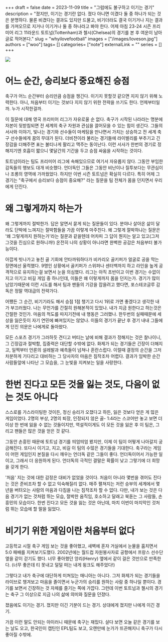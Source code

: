 +++ 
draft = false
date = 2023-11-09
title = "그럼에도 불구하고 이기는 경기"
description = "졌지만, 이기는 경기란 없다. 졌다 아니면 이겼다 둘 중 하나가 되는 것은 분명하다. 물론 비겼다는 결과도 있지만 드물고, 비기더라도 결국 이기거나 지는 결과를 가져오므로 지거나 이기거나 둘 중 하나라고 봐야 한다. 어제 아침 23-24 시즌 프리미어 리그 11라운드 토트넘(Tottenham)과 첼시(Chelsea)의 경기를 본 후 여운이 남아 글로 적어본다."
slug = "whyilovefootball"
images = ["/images/loveson.jpg"]
authors = ["woo"]
tags= []
categories= ["note"]
externalLink = ""
series = []
+++

![](/images/loveson.jpg)

# 어느 순간, 승리보다 중요해진 승점
축구가 어느 순간부터 승리만큼 승점을 챙긴다. 이기지 못할것 같으면 지지 않기 위해 노력한다. 아니, 처음부터 이기는 것보다 지지 않기 위한 전략을 쓰기도 한다. 언제부터일까. 누가 시작한걸까.

이 질문에 대해 영국 프리미어 리그가 자유로울 순 없다. 축구가 시작된 나라라는 명분에 자본이 뒷받침되면 전 세계의 축구 자원과 관심을 끌어모을 수 있는 힘이 생긴다. 그들의 서사와 이야기, 빛나는 경기와 선수들이 마케팅을 만나면서 가치는 상승하고 전 세계 축구 선수들에게 꿈의 무대가 된다. 더비전이라 불리는 경기들에 라이벌리를 부추기고 긴장감을 더해주면 표는 불티나게 팔리고 맥주는 동이난다. 이런 서사가 한번의 경기로 정해지기엔 호흡이 짧으니 몇달간의 기간을 두고 승점 싸움을 시작하는 것이다.

토트넘이라는 팀도 프리미어 리그에 속해있으므로 여기서 자유롭지 않다. 그동안 부임한 감독들의 행보도 대개 비슷했다. 언더독인 그들은 그동안 비난이나 질투보다는 무관심이나 조롱의 영역에 가까웠었다. 하지만 이번 시즌 토트넘은 확실히 다르다. 특히 어제 그 경기는 "축구에서 승리보다 승점이 중요해?" 라는 질문을 팀 전체가 몸을 던지면서 우리에게 던진다. 

# 왜 그렇게까지 하는가
왜 그렇게까지 절박한가. 답은 알면서 묻게 되는 질문들이 있다. 분야나 살아온 삶이 달라도 단박에 느껴지는 절박함들을 가끔 이렇게 마주친다. 왜 그렇게 절박하냐는 질문은 '왜 그렇게까지 원하는가'라는 질문과 같을텐데 어차피 그 답이 뭔지는 알고 있고(그저 그것을 진심으로 원하니까!) 온전히 나의 상황이 아니라면 완벽한 공감은 처음부터 불가능이다. 

아깝게 빗나가고 놓친 골 기회에 안타까워하다가 비카리오 골키퍼가 얼굴로 공을 막는 장면에선 울컥했다. 9명인 상황에서 골키퍼가 스위퍼나 센터백까지 하고 라인을 높게 공격적으로 유지하는걸 보면서 눈을 의심했다. 리그는 아직 초반이고 이번 경기는 수없이 지고 이기고 비길 게임 중 하나인데, 이들은 왜 이렇게까지 몸을 던지는가. 경기가 많이 남았기때문에 이런 시도를 해서 팀과 팬들의 기강을 잡을려고 했다면, 포스테코글루 감독은 정말 역대급의 전략가다.

어쨌든 그 순간, 비기기라도 해서 승점 1점 챙기고 다시 1위로 가면 좋겠다고 생각한 내가 부끄러웠다. 나는 무언가를 간절히 원해본적이 있었나. 내가 지금 원한다고 하는것은 간절한 것인가. 마음의 척도를 따지기전에 내 행동은 그러했나. 한두번의 실패때문에 세상을 잃은듯이 자기 연민에 빠져있지는 않았나. 이들의 경기가 끝난 후 경기 내내 그들에게 던진 의문은 나에게로 돌아왔다. 

모든 스포츠 경기가 그러하듯 견디고 버티는 날에 비해 결과가 정해지는 것은 찰나이니, 그 긴장감과 절박함, 집중력은 대단할 수밖에 없다. 화제가 되는 경기들은 긴장이 더해지고, 일찍부터 언론의 설레발과 예측들이 넘쳐나 혼란스럽다. 이럴때 결정의 순간을 그저 차분하게 기다리고 대비하는 그 당사자의 마음은 짐작조차 어렵다. 결과가 임박한 순간 사람들앞에 나타난 그 모습을, 그 눈빛을 지켜보는 일을 사랑한다. 

# 한번 진다고 모든 것을 잃는 것도, 다음이 없는 것도 아니다
스스로를 가스라이팅한 것이든, 정신 승리가 오졌다고 하든, 잃은 것보다 얻은 게 많은 게임이었다. 2명의 부상, 2명의 퇴장, 인정되지 않은 골- 1:4라는 스코어만 놓고 보면 더 이상 한 번에 잃을 수 없는 것들이지만, 역설적이게도 이 모든 것을 잃은 후 이 팀은, 그리고 팬들은 많은 것을 얻은 것 같다.

그동안 손흥민 때문에 토트넘 경기를 띄엄띄엄 봤지만, 이제 이 팀이 어떻게 나아갈지 궁금해진다. 또다시 이기고, 지고, 비길 이 팀의 수많은 경기들을 기대한다. 축구라는 게임이 어떤 게임인지 본질을 다시 깨우는 언더독 같은 그들이 좋다. 언더독이어서 가능한 일이고, 그래서 더 응원하게 된다. 언더독의 극적인 결말은 확률이 낮고 그렇기에 더 희망을 갖게 한다. 

'처음' 지는 것에 대한 감정은 대비가 없었을 것이다. 처음이 아니라 몇번을 겪어도 진다는 것은 준비조차 할 수 없고 익숙해질리 없다. 매주 펼쳐지는 저런 승부의 세계에서 몇 년을 버텨오는 사람의 마음과 다짐을 나는 짐작조차 할 수 없다. 다만, 내가 보는 것은 다음 경기가 없는 것처럼 뛰는 모습, 절박한 움직임, 호소하고 달래고 북돋는 그 사람들, 손흥민의 모습이다. 한번 진다고 모든 것을 잃는 것은 아닌데, 마치 이번이 마지막인 것처럼 뛰는 모습에 할 말을 잃었다. 

# 비기기 위한 게임이란 처음부터 없다
고등학교 시절 축구 게임 보는 것을 좋아했고, 새벽에 혼자 거실에서 눈물을 훔치면서 5:0 패배를 지켜보기도했다. 2002년에는 월드컵 자원봉사자로 공항에서 프랑스 선수단 옆을 같이 걷기도 했다. 너무 좋아했던 앙리(Henry) 옆에서 같이 걸은 것만으로 만족한다. (너무 좋은데 티 못내고 덜덜 떠는 내게 윙크도 해주었다!)

그렇다고 내가 축구에 대단하게 미쳐있는 매니아는 아니다. 그저 화제가 되는 경기들을 라이브로 챙겨보고 마음을 졸이면서 누군가의 승리를 원하는 사람 중 하나일 뿐이다. 경기를 보면서 긴장하는 것 자체를 즐기는 쪽에 가깝다. 그런데 이번 토트넘과 첼시의 경기는 축구 그 이상으로 지금 나의 삶에 의미와 질문을 던졌다. 

졌음에도 이기는 경기. 졌지만 이긴 기분이 드는 경기. 상대에게 졌지만 나에게 이긴 경기.

가끔 이런 말도 안되는 아이러니 때문에 축구는 재밌다. 살다 보면 오늘 같은 경기를 보는 날도 오고, 한국인이 캡틴인 EPL팀도 보고, 오랜만에 눈가가 뜨끈해지니 축구가 다시 좋아질 수밖에.

<iframe
    data-tally-src="https://tally.so/embed/3jpLo9?hideTitle=1&transparentBackground=1&dynamicHeight=1"
    loading="lazy"
    width="100%"
    height="200"
    frameborder="0"
    marginheight="0"
    marginwidth="0"
    title="wooworks 메시지와 구독 신청"
  ></iframe>
  <script>
    var d = document,
      w = "https://tally.so/widgets/embed.js",
      v = function () {
        if (typeof Tally !== "undefined") Tally.loadEmbeds();
        else
          d.querySelectorAll("iframe[data-tally-src]:not([src])")
            .forEach(function (e) {
              e.src = e.dataset.tallySrc;
            });
      };
    if (typeof Tally !== "undefined") v();
    else if (d.querySelector('script[src="' + w + '"]') == null) {
      var s = d.createElement("script");
      s.src = w;
      s.onload = v;
      s.onerror = v;
      d.body.appendChild(s);
    }
  </script>